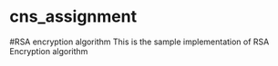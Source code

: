 # cns_assignment 
#RSA encryption algorithm 
This is the sample implementation of RSA Encryption algorithm
